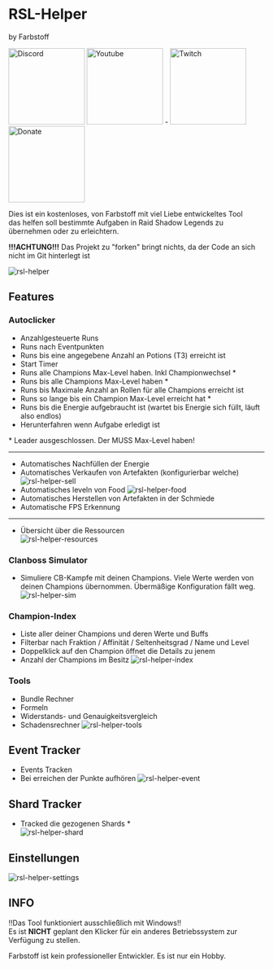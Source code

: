 # RSL-Helper 
by Farbstoff

[<img src="https://gvaw.web.id/wp-content/uploads/2020/06/discord.png" alt="Discord" width="150">](https://discord.gg/xTUdhsE)
[<img src="http://cdn.shopify.com/s/files/1/2563/5586/products/youtube_1200x1200.png?v=1609265702" alt="Youtube" width="150">](https://www.youtube.com/channel/UCga-mqpDBH0HYrindxr37Tw) - 
[<img src="https://upload.wikimedia.org/wikipedia/commons/thumb/2/26/Twitch_logo.svg/800px-Twitch_logo.svg.png" alt="Twitch" width="150">](https://www.twitch.tv/farbstoffrsl) &nbsp;&nbsp;&nbsp;
[<img src="https://steamuserimages-a.akamaihd.net/ugc/851604638011662253/6B4BBF6ABEC51D4B8C238E32AC352A5E5A8EC902/" alt="Donate" width="150">](https://www.paypal.com/donate/?hosted_button_id=ADYJRS8A35CC6)

Dies ist ein kostenloses, von Farbstoff mit viel Liebe entwickeltes Tool  
das helfen soll bestimmte Aufgaben in Raid Shadow Legends zu übernehmen oder zu erleichtern. 

**!!!ACHTUNG!!!** Das Projekt zu "forken" bringt nichts, da der Code an sich nicht im Git hinterlegt ist

![rsl-helper](../assets/Client/v3/main.png?raw=true)  

## Features
### Autoclicker
* Anzahlgesteuerte Runs  
* Runs nach Eventpunkten
* Runs bis eine angegebene Anzahl an Potions (T3) erreicht ist
* Start Timer
* Runs alle Champions Max-Level haben. Inkl Championwechsel *
* Runs bis alle Champions Max-Level haben *
* Runs bis Maximale Anzahl an Rollen für alle Champions erreicht ist
* Runs so lange bis ein Champion Max-Level erreicht hat *
* Runs bis die Energie aufgebraucht ist (wartet bis Energie sich füllt, läuft also endlos)
* Herunterfahren wenn Aufgabe erledigt ist
  
\* Leader ausgeschlossen. Der MUSS Max-Level haben!

---
* Automatisches Nachfüllen der Energie
* Automatisches Verkaufen von Artefakten (konfigurierbar welche)
![rsl-helper-sell](../assets/Client/v3/autosell.png?raw=true) 
* Automatisches leveln von Food
![rsl-helper-food](../assets/Client/v3/setFood.png?raw=true) 
* Automatisches Herstellen von Artefakten in der Schmiede
* Automatische FPS Erkennung
---
* Übersicht über die Ressourcen  
![rsl-helper-resources](../assets/Client/v3/resources.png?raw=true) 

### Clanboss Simulator
* Simuliere CB-Kampfe mit deinen Champions. Viele Werte werden von deinen Champions übernommen. Übermäßige Konfiguration fällt weg.
![rsl-helper-sim](../assets/Client/v3/cbsim.png?raw=true) 

### Champion-Index
* Liste aller deiner Champions und deren Werte und Buffs
* Filterbar nach Fraktion / Affinität / Seltenheitsgrad / Name und Level
* Doppelklick auf den Champion öffnet die Details zu jenem
* Anzahl der Champions im Besitz
![rsl-helper-index](../assets/Client/v3/championIndex.png?raw=true) 

### Tools
* Bundle Rechner
* Formeln
* Widerstands- und Genauigkeitsvergleich
* Schadensrechner
![rsl-helper-tools](../assets/Client/v3/tools.png?raw=true) 

## Event Tracker
* Events Tracken
* Bei erreichen der Punkte aufhören
![rsl-helper-event](../assets/Client/v3/eventTracker.png?raw=true) 

## Shard Tracker
* Tracked die gezogenen Shards *  
![rsl-helper-shard](../assets/Client/v3/shardTracker.png?raw=true) 

## Einstellungen
![rsl-helper-settings](../assets/Client/v3/settings.png?raw=true) 

## INFO
‼️Das Tool funktioniert ausschließlich mit Windows‼️  
Es ist **NICHT** geplant den Klicker für ein anderes Betriebssystem zur Verfügung zu stellen.

Farbstoff ist kein professioneller Entwickler. Es ist nur ein Hobby.

